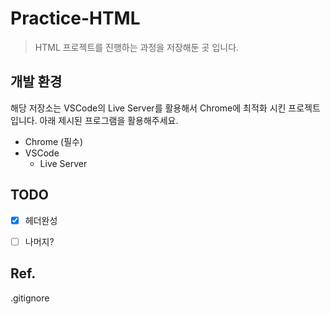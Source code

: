 # Practice-HTML

> HTML 프로젝트를 진행하는 과정을 저장해둔 곳 입니다.

## 개발 환경

해당 저장소는 VSCode의 Live Server를 활용해서 Chrome에 최적화 시킨 프로젝트 입니다. 아래 제시된 프로그램을 활용해주세요.

- Chrome (필수)
- VSCode
    - Live Server


## TODO
- [x] 헤더완성
- [ ] 나머지?


## Ref.
.gitignore
